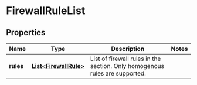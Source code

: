 # FirewallRuleList

## Properties
Name | Type | Description | Notes
------------ | ------------- | ------------- | -------------
**rules** | [**List&lt;FirewallRule&gt;**](FirewallRule.md) | List of firewall rules in the section. Only homogenous rules are supported. | 
